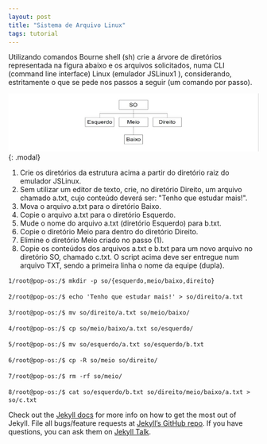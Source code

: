 ```yaml
---
layout: post
title: "Sistema de Arquivo Linux"
tags: tutorial
---
```


Utilizando comandos Bourne shell (sh) crie a árvore de diretórios representada na figura abaixo e
os arquivos solicitados, numa CLI (command line interface) Linux (emulador JSLinux1
), considerando, estritamente o que se pede nos passos a seguir (um comando por passo).


![image](https://raw.githubusercontent.com/AlanPrates/alandash/main/img/Captura%20da%20Web_17-4-2022_23250_.jpeg?token=GHSAT0AAAAAABTQJB5DOHE2V6NSDYV5WMRYYS3VGMQ){: .modal}

1. Crie os diretórios da estrutura acima a partir do diretório raiz do emulador JSLinux.
2. Sem utilizar um editor de texto, crie, no diretório Direito, um arquivo chamado a.txt, cujo
   conteúdo deverá ser: "Tenho que estudar mais!".
3. Mova o arquivo a.txt para o diretório Baixo.
4. Copie o arquivo a.txt para o diretório Esquerdo.
5. Mude o nome do arquivo a.txt (diretório Esquerdo) para b.txt.
6. Copie o diretório Meio para dentro do diretório Direito.
7. Elimine o diretório Meio criado no passo (1).
8. Copie os conteúdos dos arquivos a.txt e b.txt para um novo arquivo no diretório SO, chamado
   c.txt.
   O script acima deve ser entregue num arquivo TXT, sendo a primeira linha o nome da equipe
   (dupla).

```
1/root@pop-os:/$ mkdir -p so/{esquerdo,meio/baixo,direito}

2/root@pop-os:/$ echo 'Tenho que estudar mais!' > so/direito/a.txt

3/root@pop-os:/$ mv so/direito/a.txt so/meio/baixo/

4/root@pop-os:/$ cp so/meio/baixo/a.txt so/esquerdo/

5/root@pop-os:/$ mv so/esquerdo/a.txt so/esquerdo/b.txt

6/root@pop-os:/$ cp -R so/meio so/direito/

7/root@pop-os:/$ rm -rf so/meio/

8/root@pop-os:/$ cat so/esquerdo/b.txt so/direito/meio/baixo/a.txt > so/c.txt
```

Check out the [Jekyll docs][jekyll-docs] for more info on how to get the most out of Jekyll. File all bugs/feature requests at [Jekyll’s GitHub repo][jekyll-gh]. If you have questions, you can ask them on [Jekyll Talk][jekyll-talk].

[jekyll-docs]: https://jekyllrb.com/docs/home
[jekyll-gh]: https://github.com/jekyll/jekyll
[jekyll-talk]: https://talk.jekyllrb.com/
